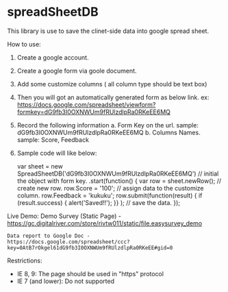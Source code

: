 spreadSheetDB
=============
This library is use to save the clinet-side data into google spread sheet.


How to use:
  1. Create a google account.
  2. Create a google form via goole document.
  3. Add some customize columns ( all column type should be text box)
  4. Then you will got an automatically generated form as below link.
      ex: https://docs.google.com/spreadsheet/viewform?formkey=dG9fb3I0OXNWUm9fRUlzdlpRa0RKeEE6MQ

  4. Record the following information
      a. Form Key on the url. sample: dG9fb3I0OXNWUm9fRUlzdlpRa0RKeEE6MQ
      b. Columns Names. sample: Score, Feedback

  5. Sample code will like below:
      
      var sheet = new SpreadSheetDB('dG9fb3I0OXNWUm9fRUlzdlpRa0RKeEE6MQ') // initial the object with form key.
        .start(function() { 
          var row = sheet.newRow(); // create new row.
          row.Score = '100';        // assign data to the customize column.
          row.Feedback = 'kukuku';
          row.submit(function(result) { if (result.success) { alert('Saved!!'); }} ); // save the data.
        });


Live Demo:
    Demo Survey (Static Page) - 
    https://gc.digitalriver.com/store/rivtw011/static/file.easysurvey_demo
    
    Data report to Google Doc - 
    https://docs.google.com/spreadsheet/ccc?key=0AtB7rOkgel61dG9fb3I0OXNWUm9fRUlzdlpRa0RKeEE#gid=0


Restrictions:
  * IE 8, 9: The page should be used in "https" protocol
  * IE 7 (and lower): Do not supported
  
